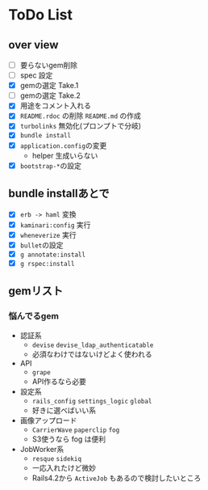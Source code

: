 # ToDo List

## over view

- [ ] 要らないgem削除
- [ ] spec 設定
- [x] gemの選定 Take.1
- [ ] gemの選定 Take.2
- [x] 用途をコメント入れる
- [x] `README.rdoc` の削除 `README.md` の作成
- [x] `turbolinks` 無効化(プロンプトで分岐)
- [x] `bundle install`
- [x] `application.config`の変更
  - helper 生成いらない
- [x] `bootstrap-*`の設定

## bundle installあとで

- [x] `erb -> haml` 変換
- [x] `kaminari:config` 実行
- [x] `wheneverize` 実行
- [x] `bullet`の設定
- [x] `g annotate:install`
- [x] `g rspec:install`

## gemリスト

### 悩んでるgem

* 認証系
  * `devise` `devise_ldap_authenticatable`
  * 必須なわけではないけどよく使われる
* API
  * `grape`
  * API作るなら必要
* 設定系
  * `rails_config` `settings_logic` `global`
  * 好きに選べばいい系
* 画像アップロード
  * `CarrierWave` `paperclip` `fog`
  * S3使うなら fog は便利
* JobWorker系
  * `resque` `sidekiq`
  * 一応入れたけど微妙
  * Rails4.2から `ActiveJob` もあるので検討したいところ
